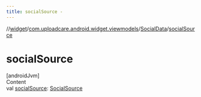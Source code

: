 ```yaml
---
title: socialSource -
---
```

//[widget](../../index.md)/[com.uploadcare.android.widget.viewmodels](../index.md)/[SocialData](index.md)/[socialSource](social-source.md)



# socialSource  
[androidJvm]  
Content  
val [socialSource](social-source.md): [SocialSource](../../com.uploadcare.android.widget.data/-social-source/index.md)  



